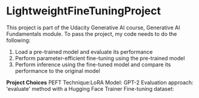 # LightweightFineTuningProject

This project is part of the Udacity Generative AI course, Generative AI Fundamentals module. To pass the project, my code needs to do the following:

1. Load a pre-trained model and evaluate its performance
2. Perform parameter-efficient fine-tuning using the pre-trained model
3. Perform inference using the fine-tuned model and compare its performance to the original model

**Project Choices**
PEFT Technique:LoRA
Model: GPT-2
Evaluation approach: 'evaluate' method with a Hugging Face Trainer
Fine-tuning dataset:
